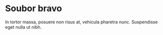 Soubor bravo
============

In tortor massa, posuere non risus at, vehicula pharetra nunc.
Suspendisse eget nulla ut nibh.
